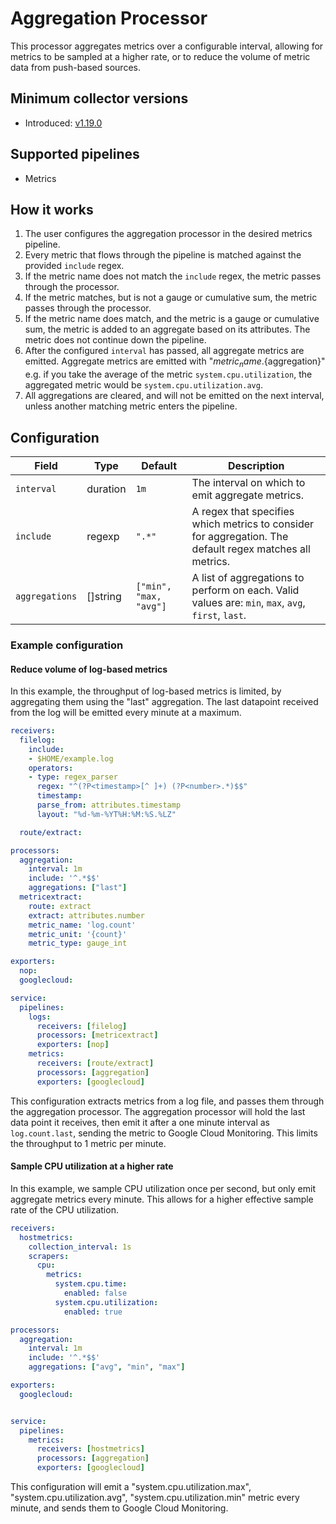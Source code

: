 # Aggregation Processor
This processor aggregates metrics over a configurable interval, allowing for metrics to be sampled at a higher rate, or to reduce the volume of metric data from push-based sources.

## Minimum collector versions
- Introduced: [v1.19.0](https://github.com/observIQ/observiq-otel-collector/releases/tag/v1.19.0)

## Supported pipelines
- Metrics

## How it works
1. The user configures the aggregation processor in the desired metrics pipeline.
2. Every metric that flows through the pipeline is matched against the provided `include` regex.
3. If the metric name does not match the `include` regex, the metric passes through the processor.
4. If the metric matches, but is not a gauge or cumulative sum, the metric passes through the processor.
5. If the metric name does match, and the metric is a gauge or cumulative sum, the metric is added to an aggregate based on its attributes. The metric does not continue down the pipeline.
6. After the configured `interval` has passed, all aggregate metrics are emitted. Aggregate metrics are emitted with "${metric_name}.${aggregation}" e.g. if you take the average of the metric `system.cpu.utilization`, the aggregated metric would be `system.cpu.utilization.avg`.
7. All aggregations are cleared, and will not be emitted on the next interval, unless another matching metric enters the pipeline.

## Configuration
| Field          | Type     | Default                | Description                                                                                              |
|----------------|----------|------------------------|----------------------------------------------------------------------------------------------------------|
| `interval`     | duration | `1m`                   | The interval on which to emit aggregate metrics.                                                         |
| `include`      | regexp   | `".*"`                 | A regex that specifies which metrics to consider for aggregation. The default regex matches all metrics. |
| `aggregations` | []string | `["min", "max, "avg"]` | A list of aggregations to perform on each. Valid values are: `min`, `max`, `avg`, `first`, `last`.       |

### Example configuration


#### Reduce volume of log-based metrics

In this example, the throughput of log-based metrics is limited, by aggregating them using the "last" aggregation. The last datapoint received from the log will be emitted every minute at a maximum.

```yaml
receivers:
  filelog:
    include:
    - $HOME/example.log
    operators:
    - type: regex_parser
      regex: "^(?P<timestamp>[^ ]+) (?P<number>.*)$$"
      timestamp:
      parse_from: attributes.timestamp
      layout: "%d-%m-%YT%H:%M:%S.%LZ"

  route/extract:

processors:
  aggregation:
    interval: 1m
    include: '^.*$$'
    aggregations: ["last"]
  metricextract:
    route: extract
    extract: attributes.number
    metric_name: 'log.count'
    metric_unit: '{count}'
    metric_type: gauge_int

exporters:
  nop:
  googlecloud:

service:
  pipelines:
    logs:
      receivers: [filelog]
      processors: [metricextract]
      exporters: [nop]
    metrics:
      receivers: [route/extract]
      processors: [aggregation]
      exporters: [googlecloud]
```

This configuration extracts metrics from a log file, and passes them through the aggregation processor. The aggregation processor will hold the last data point it receives, then emit it after a one minute interval as `log.count.last`, sending the metric to Google Cloud Monitoring. This limits the throughput to 1 metric per minute.

#### Sample CPU utilization at a higher rate

In this example, we sample CPU utilization once per second, but only emit aggregate metrics every minute. This allows for a higher effective sample rate of the CPU utilization.

```yaml
receivers:
  hostmetrics:
    collection_interval: 1s
    scrapers:
      cpu:
        metrics:
          system.cpu.time:
            enabled: false
          system.cpu.utilization:
            enabled: true

processors:
  aggregation:
    interval: 1m
    include: '^.*$$'
    aggregations: ["avg", "min", "max"]

exporters:
  googlecloud:


service:
  pipelines:
    metrics:
      receivers: [hostmetrics]
      processors: [aggregation]
      exporters: [googlecloud]
```

This configuration will emit a "system.cpu.utilization.max", "system.cpu.utilization.avg", "system.cpu.utilization.min" metric every minute, and sends them to Google Cloud Monitoring.
